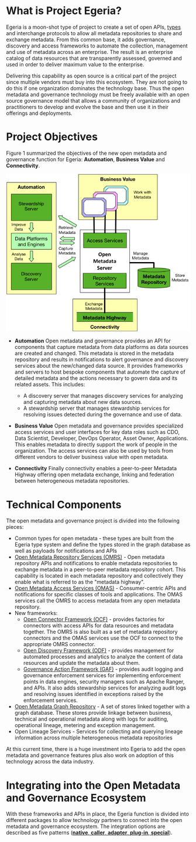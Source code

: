 <!-- SPDX-License-Identifier: Apache-2.0 -->
  
# What is Project Egeria?

Egeria is a moon-shot type of project to create a set of
open APIs, [types](open-metadata-types/README.md)
and interchange protocols to allow all metadata repositories
to share and exchange metadata.  From this common base, it adds governance,
discovery and access frameworks to automate the collection, management and
use of metadata across an enterprise.  The result is an enterprise catalog of
data resources that are transparently assessed, governed and used in order to
deliver maximum value to the enterprise.

Delivering this capability as open source is a critical part of the project
since multiple vendors must buy into this ecosystem.
They are not going to do this if one organization dominates the technology base.
Thus the open metadata and governance technology must be freely available with
an open source governance model that allows a community of organizations and
practitioners to develop and evolve the base and then use it in their offerings
and deployments.

# Project Objectives

Figure 1 summarized the objectives of the new open metadata and
governance function for Egeria:
**Automation**, **Business Value** and **Connectivity**.

![Figure 1: The ABC of open metadata and governance](Figure-1-Project-Objectives.png)

* **Automation**
Open metadata and governance provides an API for components that capture
metadata from data platforms as data sources are created and changed.
This metadata is stored in the metadata repository and results in notifications
to alert governance and discovery services about the new/changed data source.
It provides frameworks and servers to host bespoke components that automate the
capture of detailed metadata and the actions necessary to govern data and its
related assets.  This includes: 
  * A discovery server that manages discovery services for analyzing and
  capturing metadata about new data sources.
  * A stewardship server that manages stewardship services for resolving
  issues detected during the governance and use of data.

* **Business Value** 
Open metadata and governance provides specialized access services and user interfaces
for key data roles such as CDO, Data Scientist, Developer, DevOps Operator,
Asset Owner, Applications.  This enables metadata to directly support the work
of people in the organization.
The access services can also be used by tools from different vendors to deliver
business value with open metadata.

* **Connectivity**
Finally connectivity enables a peer-to-peer Metadata Highway offering
open metadata exchange, linking and federation between
heterogeneous metadata repositories.


# Technical Components 

The open metadata and governance project is divided into the following pieces:
* Common types for open metadata - these types are built from the Egeria type system and define the types stored in the graph database as well as payloads for notifications and APIs
* [Open Metadata Repository Services (OMRS)](../../open-metadata-implementation/repository-services/README.md) - Open metadata repository APIs and notifications to enable metadata repositories to exchange metadata in a peer-to-peer metadata repository cohort.  This capability is located in each metadata repository and collectively they enable what is referred to as the "metadata highway".
* [Open Metadata Access Services (OMAS)](../../open-metadata-implementation/access-services/README.md) - Consumer-centric APIs and notifications for specific classes of tools and applications.  The OMAS services call the OMRS to access metadata from any open metadata repository.
* New frameworks:
  * [Open Connector Framework (OCF)](../../open-metadata-implementation/frameworks/open-connector-framework/README.md) - provides factories for connectors with access APIs for data resources and metadata together.  The OMRS is also built as a set of metadata repository connectors and the OMAS services use the OCF to connect to the appropriate OMRS connector.
  * [Open Discovery Framework (ODF)](../../open-metadata-implementation/frameworks/open-discovery-framework/README.md) - provides management for automated processes and analytics to analyze the content of data resources and update the metadata about them.
  * [Governance Action Framework (GAF)](../../open-metadata-implementation/frameworks/governance-action-framework/README.md) - provides audit logging and governance enforcement services for implementing enforcement points in data engines, security managers such as Apache Ranger, and APIs.  It also adds stewardship services for analyzing audit logs and resolving issues identified in exceptions raised by the enforcement services.
* [Open Metadata Graph Repository](../../open-metadata-implementation/adapters/open-connectors/repository-services-connectors/open-metadata-collection-store-connectors/graph-repository-connector/README.md) - A set of stores linked together with a graph database.  These stores provide linkage between business, technical and operational metadata along with logs for auditing, operational lineage, metering and exception management.
* Open Lineage Services - Services for collecting and querying lineage information across multiple heterogeneous metadata repositories

At this current time, there is a huge investment into Egeria
to add the open metadata and governance features plus also work on
adoption of this technology across the data industry.


# Integrating into the Open Metadata and Governance Ecosystem

With these frameworks and APIs in place,
the Egeria function is divided into different packages to allow technology partners
to connect into the open metadata and governance ecosystem.
The integration options are described as five patterns
([**native**, **caller**, **adapter**, **plug-in**, **special**](open-metadata-integration-patterns/README.md)).

